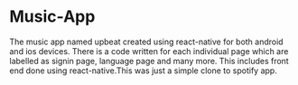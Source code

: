 
# Music-App
The music app named upbeat created using react-native for both android and ios devices. There is a code written for each individual page which are labelled as signin page, language page and many more. This includes front end done using react-native.This was just a simple clone to spotify app. 

